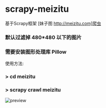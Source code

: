 # scrapy-meizitu
基于Scrapy框架 [妹子图 http://meizitu.com]爬虫

### 默认过滤掉 480*480 以下的图片
### 需要安装图形处理库 Pillow

使用方法:
### > cd meizitu
### > scrapy crawl meizitu

![preview](https://github.com/rabbgit/scrapy-meizitu/blob/master/result.png)

